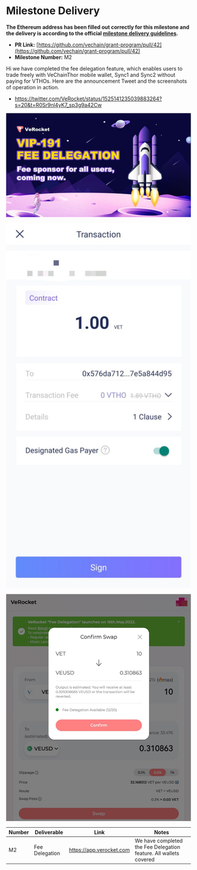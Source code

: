 # Milestone Delivery

**The Ethereum address has been filled out correctly for this milestone and the delivery is according to the official [milestone delivery guidelines](../).**  

* **PR Link:** [https://github.com/vechain/grant-program/pull/42](https://github.com/vechain/grant-program/pull/42)
* **Milestone Number:** M2

Hi we have completed the fee delegation feature, which enables users to trade freely with VeChainThor mobile wallet, Sync1 and Sync2 without paying for VTHOs. Here are the announcement Tweet and the screenshots of operation in action.

- https://twitter.com/VeRocket/status/1525141235039883264?s=20&t=R0Sr9nl4yK7_sp3g9a42Cw


![Announcement](https://github.com/Tinto1024/grant-program-imgs/raw/master/imgs/20220515.jpg)

![Mobile](https://github.com/Tinto1024/grant-program-imgs/raw/master/imgs/20220516.jpg)

![Sync1](https://github.com/Tinto1024/grant-program-imgs/raw/master/imgs/20220517.jpg)

| Number |  Deliverable   |   Link    |                                                                     Notes                                                                     |
| ------ | -------------- | --------- | --------------------------------------------------------------------------------------------------------------------------------------------- |
| M2   | Fee Delegation | https://app.verocket.com | We have completed the Fee Delegation feature. All wallets covered|

